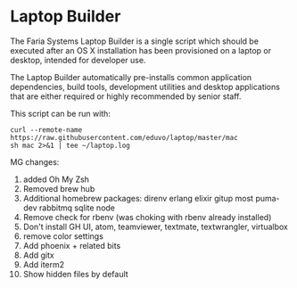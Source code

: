# Laptop Builder

The Faria Systems Laptop Builder is a single script which should be executed after an OS X installation has been provisioned on a laptop or desktop, intended for developer use.

The Laptop Builder automatically pre-installs common application dependencies, build tools, development utilities and desktop applications that are either required or highly recommended by senior staff.

This script can be run with:

    curl --remote-name https://raw.githubusercontent.com/eduvo/laptop/master/mac
    sh mac 2>&1 | tee ~/laptop.log


MG changes:

1. added Oh My Zsh
2. Removed brew hub
3. Additional homebrew packages:
direnv
erlang
elixir
gitup
most
puma-dev
rabbitmq
sqlite
node
4. Remove check for rbenv (was choking with rbenv already installed)
5. Don't install GH UI, atom, teamviewer, textmate, textwrangler, virtualbox
6. remove color settings
7. Add phoenix + related bits
8. Add gitx
9. Add iterm2
10. Show hidden files by default
